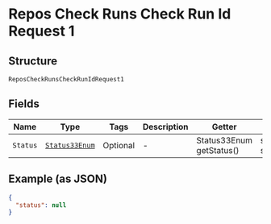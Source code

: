 
# Repos Check Runs Check Run Id Request 1

## Structure

`ReposCheckRunsCheckRunIdRequest1`

## Fields

| Name | Type | Tags | Description | Getter | Setter |
|  --- | --- | --- | --- | --- | --- |
| `Status` | [`Status33Enum`](../../doc/models/status-33-enum.md) | Optional | - | Status33Enum getStatus() | setStatus(Status33Enum status) |

## Example (as JSON)

```json
{
  "status": null
}
```

